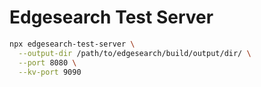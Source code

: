 # Edgesearch Test Server

```bash
npx edgesearch-test-server \
  --output-dir /path/to/edgesearch/build/output/dir/ \
  --port 8080 \
  --kv-port 9090
```
